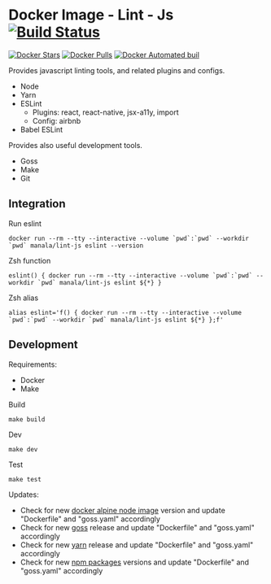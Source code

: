 # Docker Image - Lint - Js [![Build Status](https://travis-ci.org/manala/docker-image-lint-js.svg?branch=master)](https://travis-ci.org/manala/docker-image-lint-js)

[![Docker Stars](https://img.shields.io/docker/stars/manala/lint-js.svg)]()
[![Docker Pulls](https://img.shields.io/docker/pulls/manala/lint-js.svg)]()
[![Docker Automated buil](https://img.shields.io/docker/automated/manala/lint-js.svg)]()

Provides javascript linting tools, and related plugins and configs.

- Node
- Yarn
- ESLint
  - Plugins: react, react-native, jsx-a11y, import
  - Config: airbnb
- Babel ESLint

Provides also useful development tools.

- Goss
- Make
- Git

## Integration

Run eslint
```
docker run --rm --tty --interactive --volume `pwd`:`pwd` --workdir `pwd` manala/lint-js eslint --version
```

Zsh function
```
eslint() { docker run --rm --tty --interactive --volume `pwd`:`pwd` --workdir `pwd` manala/lint-js eslint ${*} }
```

Zsh alias
```
alias eslint='f() { docker run --rm --tty --interactive --volume `pwd`:`pwd` --workdir `pwd` manala/lint-js eslint ${*} };f'
```

## Development

Requirements:
- Docker
- Make

Build
```
make build
```

Dev
```
make dev
```

Test
```
make test
```

Updates:
- Check for new [docker alpine node image](https://hub.docker.com/_/node) version and update "Dockerfile" and "goss.yaml" accordingly
- Check for new [goss](https://github.com/aelsabbahy/goss/releases) release and update "Dockerfile" and "goss.yaml" accordingly
- Check for new [yarn](https://github.com/yarnpkg/yarn/releases) release and update "Dockerfile" and "goss.yaml" accordingly
- Check for new [npm packages](https://www.npmjs.com/) versions and update "Dockerfile" and "goss.yaml" accordingly
